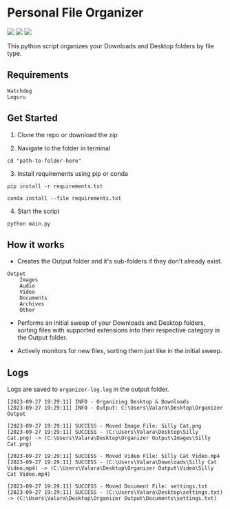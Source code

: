 # Personal File Organizer
[![](https://img.shields.io/badge/python-3.7+-blue.svg)](https://www.python.org/downloads/) [![](https://img.shields.io/badge/code_style-black-black)](https://github.com/psf/black) [![](https://img.shields.io/github/license/ValaraAra/Personal-File-Organizer.svg)](https://github.com/ValaraAra/Personal-File-Organizer/blob/master/LICENSE.md)

This python script organizes your Downloads and Desktop folders by file type.

## Requirements
```
Watchdog
Loguru
```

## Get Started

1. Clone the repo or download the zip

2. Navigate to the folder in terminal
```
cd "path-to-folder-here"
```

3. Install requirements using pip or conda
```
pip install -r requirements.txt
```
```
conda install --file requirements.txt
```

4. Start the script
```
python main.py
```

## How it works

- Creates the Output folder and it's sub-folders if they don't already exist.
```
Output
    Images
    Audio
    Video
    Documents
    Archives
    Other
```
- Performs an initial sweep of your Downloads and Desktop folders, sorting files with supported extensions into their respective category in the Output folder.

- Actively monitors for new files, sorting them just like in the initial sweep.

## Logs
Logs are saved to `organizer-log.log` in the output folder.

```
[2023-09-27 19:29:11] INFO - Organizing Desktop & Downloads
[2023-09-27 19:29:11] INFO - Output: C:\Users\Valara\Desktop\Organizer Output

[2023-09-27 19:29:11] SUCCESS - Moved Image File: Silly Cat.png
[2023-09-27 19:29:11] SUCCESS - (C:\Users\Valara\Desktop\Silly Cat.png) -> (C:\Users\Valara\Desktop\Organizer Output\Images\Silly Cat.png)

[2023-09-27 19:29:11] SUCCESS - Moved Video File: Silly Cat Video.mp4
[2023-09-27 19:29:11] SUCCESS - (C:\Users\Valara\Downloads\Silly Cat Video.mp4) -> (C:\Users\Valara\Desktop\Organizer Output\Video\Silly Cat Video.mp4)

[2023-09-27 19:29:11] SUCCESS - Moved Document File: settings.txt
[2023-09-27 19:29:11] SUCCESS - (C:\Users\Valara\Desktop\settings.txt) -> (C:\Users\Valara\Desktop\Organizer Output\Documents\settings.txt)
```